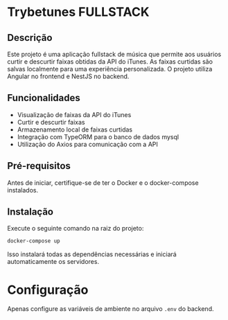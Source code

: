 # Trybetunes FULLSTACK

## Descrição

Este projeto é uma aplicação fullstack de música que permite aos usuários curtir e descurtir faixas obtidas da API do iTunes. As faixas curtidas são salvas localmente para uma experiência personalizada. O projeto utiliza Angular no frontend e NestJS no backend.

## Funcionalidades

- Visualização de faixas da API do iTunes
- Curtir e descurtir faixas
- Armazenamento local de faixas curtidas
- Integração com TypeORM para o banco de dados mysql
- Utilização do Axios para comunicação com a API

## Pré-requisitos

Antes de iniciar, certifique-se de ter o Docker e o docker-compose instalados.

## Instalação

Execute o seguinte comando na raiz do projeto:

```bash
docker-compose up
```
Isso instalará todas as dependências necessárias e iniciará automaticamente os servidores.

# Configuração

Apenas configure as variáveis de ambiente no arquivo `.env` do backend.
